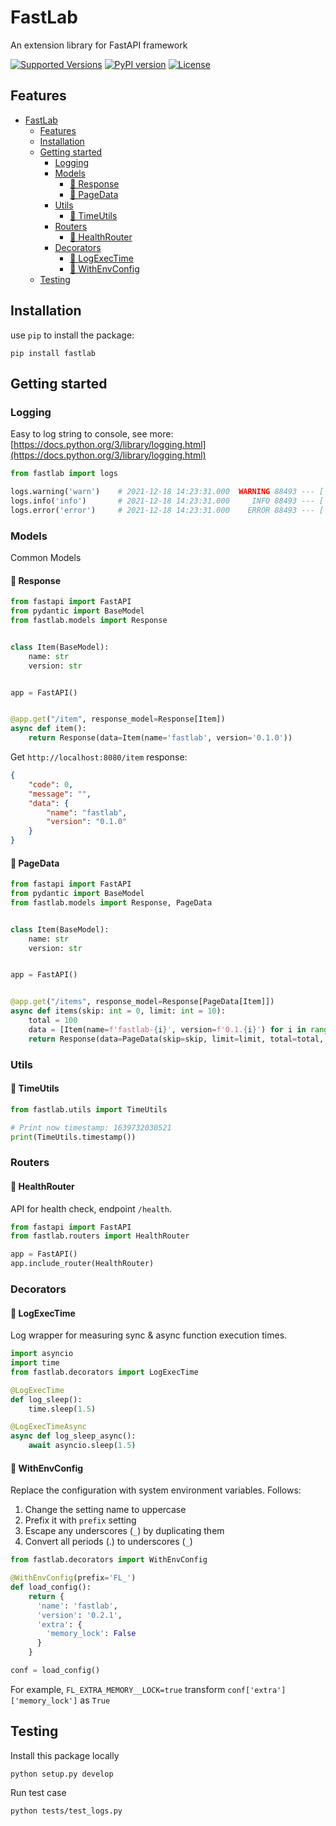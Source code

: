 # FastLab

An extension library for FastAPI framework

[![Supported Versions](https://img.shields.io/pypi/pyversions/fastlab.svg)](https://pypi.org/project/fastlab)
[![PyPI version](https://badge.fury.io/py/fastlab.svg)](https://pypi.org/project/fastlab)
[![License](https://img.shields.io/github/license/tezignlab/fastlab)](https://github.com/tezignlab/fastlab/blob/main/LICENSE)


## Features

- [FastLab](#fastlab)
  - [Features](#features)
  - [Installation](#installation)
  - [Getting started](#getting-started)
    - [Logging](#logging)
    - [Models](#models)
      - [🔰 Response](#-response)
      - [🔰 PageData](#-pagedata)
    - [Utils](#utils)
      - [🔰 TimeUtils](#-timeutils)
    - [Routers](#routers)
      - [🔰 HealthRouter](#-healthrouter)
    - [Decorators](#decorators)
      - [🔰 LogExecTime](#-logexectime)
      - [🔰 WithEnvConfig](#-withenvconfig)
  - [Testing](#testing)


## Installation

use `pip` to install the package:

```shell
pip install fastlab
```

## Getting started

### Logging

Easy to log string to console, see more: [https://docs.python.org/3/library/logging.html](https://docs.python.org/3/library/logging.html)

```python
from fastlab import logs

logs.warning('warn')    # 2021-12-18 14:23:31.000  WARNING 88493 --- [  MainThread] test_logs        : warn
logs.info('info')       # 2021-12-18 14:23:31.000     INFO 88493 --- [  MainThread] test_logs        : info
logs.error('error')     # 2021-12-18 14:23:31.000    ERROR 88493 --- [  MainThread] test_logs        : error
```

### Models

Common Models

#### 🔰 Response

```python
from fastapi import FastAPI
from pydantic import BaseModel
from fastlab.models import Response


class Item(BaseModel):
    name: str
    version: str


app = FastAPI()


@app.get("/item", response_model=Response[Item])
async def item():
    return Response(data=Item(name='fastlab', version='0.1.0'))
```

Get `http://localhost:8080/item` response: 
```json
{
    "code": 0,
    "message": "",
    "data": {
        "name": "fastlab",
        "version": "0.1.0"
    }
}
```

#### 🔰 PageData

```python
from fastapi import FastAPI
from pydantic import BaseModel
from fastlab.models import Response, PageData


class Item(BaseModel):
    name: str
    version: str


app = FastAPI()


@app.get("/items", response_model=Response[PageData[Item]])
async def items(skip: int = 0, limit: int = 10):
    total = 100
    data = [Item(name=f'fastlab-{i}', version=f'0.1.{i}') for i in range(skip, skip + limit)]
    return Response(data=PageData(skip=skip, limit=limit, total=total, has_more=total > skip + limit, data=data))
```


### Utils

#### 🔰 TimeUtils

```python
from fastlab.utils import TimeUtils

# Print now timestamp: 1639732030521
print(TimeUtils.timestamp())
```

### Routers

#### 🔰 HealthRouter

API for health check, endpoint `/health`.

```python
from fastapi import FastAPI
from fastlab.routers import HealthRouter

app = FastAPI()
app.include_router(HealthRouter)
```

### Decorators

#### 🔰 LogExecTime

Log wrapper for measuring sync & async function execution times.

```python
import asyncio
import time
from fastlab.decorators import LogExecTime

@LogExecTime
def log_sleep():
    time.sleep(1.5)

@LogExecTimeAsync
async def log_sleep_async():
    await asyncio.sleep(1.5)
```


#### 🔰 WithEnvConfig

Replace the configuration with system environment variables. Follows:

1. Change the setting name to uppercase
2. Prefix it with `prefix` setting
3. Escape any underscores (`_`) by duplicating them
4. Convert all periods (.) to underscores (`_`)

```python
from fastlab.decorators import WithEnvConfig

@WithEnvConfig(prefix='FL_')
def load_config():
    return {
      'name': 'fastlab', 
      'version': '0.2.1',
      'extra': {
        'memory_lock': False
      }
    }

conf = load_config()
```

For example, `FL_EXTRA_MEMORY__LOCK=true` transform `conf['extra']['memory_lock']` as `True`


## Testing

Install this package locally

```
python setup.py develop
```

Run test case

```
python tests/test_logs.py
```
